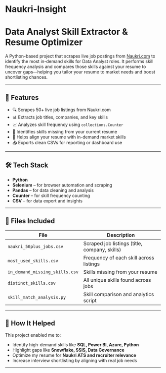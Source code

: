 # Naukri-Insight

# Data Analyst Skill Extractor & Resume Optimizer

A Python-based project that scrapes live job postings from [Naukri.com](https://www.naukri.com) to identify the most in-demand skills for Data Analyst roles. It performs skill frequency analysis and compares those skills against your resume to uncover gaps—helping you tailor your resume to market needs and boost shortlisting chances.

---

## 🚀 Features

- 🔍 Scrapes 50+ live job listings from Naukri.com
- 📊 Extracts job titles, companies, and key skills
- 📈 Analyzes skill frequency using `collections.Counter`
- 🧠 Identifies skills missing from your current resume
- 💼 Helps align your resume with in-demand market skills
- 📤 Exports clean CSVs for reporting or dashboard use

---

## 🛠️ Tech Stack

- **Python**
- **Selenium** – for browser automation and scraping
- **Pandas** – for data cleaning and analysis
- **Counter** – for skill frequency counting
- **CSV** – for data export and insights

---

## 📁 Files Included

| File                             | Description                                      |
|----------------------------------|--------------------------------------------------|
| `naukri_50plus_jobs.csv`         | Scraped job listings (title, company, skills)    |
| `most_used_skills.csv`           | Frequency of each skill across listings          |
| `in_demand_missing_skills.csv`   | Skills missing from your resume                  |
| `distinct_skills.csv`            | All unique skills found across jobs              |
| `skill_match_analysis.py`        | Skill comparison and analytics script            |

---

## 📌 How It Helped

This project enabled me to:

- Identify high-demand skills like **SQL, Power BI, Azure, Python**
- Highlight gaps like **Snowflake, SSIS, Data Governance**
- Optimize my resume for **Naukri ATS and recruiter relevance**
- Increase interview shortlisting by aligning with real job needs

---


